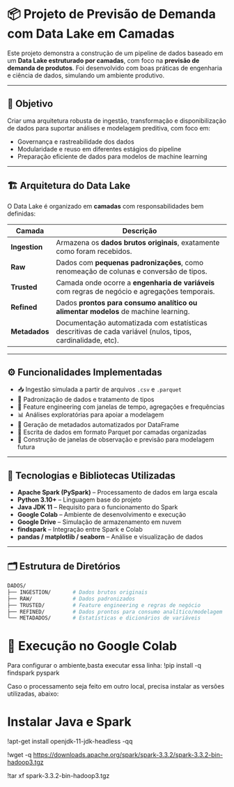 # 📦 Projeto de Previsão de Demanda com Data Lake em Camadas

Este projeto demonstra a construção de um pipeline de dados baseado em um **Data Lake estruturado por camadas**, com foco na **previsão de demanda de produtos**. Foi desenvolvido com boas práticas de engenharia e ciência de dados, simulando um ambiente produtivo.

---

## 🎯 Objetivo

Criar uma arquitetura robusta de ingestão, transformação e disponibilização de dados para suportar análises e modelagem preditiva, com foco em:

- Governança e rastreabilidade dos dados
- Modularidade e reuso em diferentes estágios do pipeline
- Preparação eficiente de dados para modelos de machine learning

---

## 🏗️ Arquitetura do Data Lake

O Data Lake é organizado em **camadas** com responsabilidades bem definidas:

| Camada     | Descrição |
|------------|-----------|
| **Ingestion** | Armazena os **dados brutos originais**, exatamente como foram recebidos. |
| **Raw** | Dados com **pequenas padronizações**, como renomeação de colunas e conversão de tipos. |
| **Trusted** | Camada onde ocorre a **engenharia de variáveis** com regras de negócio e agregações temporais. |
| **Refined** | Dados **prontos para consumo analítico ou alimentar modelos** de machine learning. |
| **Metadados** | Documentação automatizada com estatísticas descritivas de cada variável (nulos, tipos, cardinalidade, etc). |

---

## ⚙️ Funcionalidades Implementadas

- 📥 Ingestão simulada a partir de arquivos `.csv` e `.parquet`
- 🧼 Padronização de dados e tratamento de tipos
- 🧠 Feature engineering com janelas de tempo, agregações e frequências
- 📊 Análises exploratórias para apoiar a modelagem
- 🧾 Geração de metadados automatizados por DataFrame
- 💾 Escrita de dados em formato Parquet por camadas organizadas
- 🧪 Construção de janelas de observação e previsão para modelagem futura

---

## 🧰 Tecnologias e Bibliotecas Utilizadas

- **Apache Spark (PySpark)** – Processamento de dados em larga escala
- **Python 3.10+** – Linguagem base do projeto
- **Java JDK 11** – Requisito para o funcionamento do Spark
- **Google Colab** – Ambiente de desenvolvimento e execução
- **Google Drive** – Simulação de armazenamento em nuvem
- **findspark** – Integração entre Spark e Colab
- **pandas / matplotlib / seaborn** – Análise e visualização de dados

---

## 🗂️ Estrutura de Diretórios

````bash
DADOS/
├── INGESTION/       # Dados brutos originais
├── RAW/             # Dados padronizados
├── TRUSTED/         # Feature engineering e regras de negócio
├── REFINED/         # Dados prontos para consumo analítico/modelagem
└── METADADOS/       # Estatísticas e dicionários de variáveis
````

# 🧪 Execução no Google Colab

Para configurar o ambiente,basta executar essa linha:
!pip install -q findspark pyspark

Caso o processamento seja feito em outro local, precisa instalar as versões utilizadas, abaixo:

# Instalar Java e Spark
!apt-get install openjdk-11-jdk-headless -qq

!wget -q https://downloads.apache.org/spark/spark-3.3.2/spark-3.3.2-bin-hadoop3.tgz

!tar xf spark-3.3.2-bin-hadoop3.tgz



